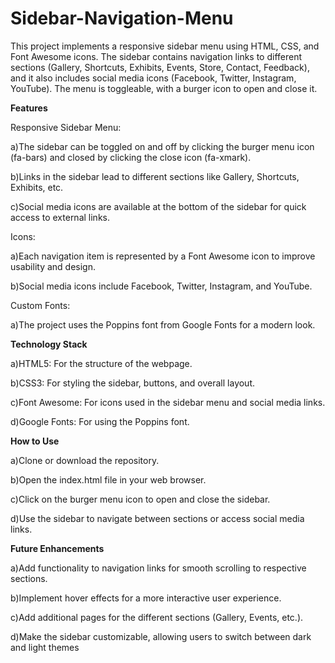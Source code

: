# Sidebar-Navigation-Menu

This project implements a responsive sidebar menu using HTML, CSS, and Font Awesome icons. The sidebar contains navigation links to different sections (Gallery, Shortcuts, Exhibits, Events, Store, Contact, Feedback), and it also includes social media icons (Facebook, Twitter, Instagram, YouTube). The menu is toggleable, with a burger icon to open and close it.

**Features**
  
Responsive Sidebar Menu:

  a)The sidebar can be toggled on and off by clicking the burger menu icon (fa-bars) and closed by clicking the close icon (fa-xmark).
    
  b)Links in the sidebar lead to different sections like Gallery, Shortcuts, Exhibits, etc.
    
  c)Social media icons are available at the bottom of the sidebar for quick access to external links.


Icons:

  a)Each navigation item is represented by a Font Awesome icon to improve usability and design.
  
  b)Social media icons include Facebook, Twitter, Instagram, and YouTube.

Custom Fonts:

  a)The project uses the Poppins font from Google Fonts for a modern look.


**Technology Stack**

  a)HTML5: For the structure of the webpage.
  
  b)CSS3: For styling the sidebar, buttons, and overall layout.
  
  c)Font Awesome: For icons used in the sidebar menu and social media links.
  
  d)Google Fonts: For using the Poppins font.

**How to Use**

  a)Clone or download the repository.
  
  b)Open the index.html file in your web browser.
  
  c)Click on the burger menu icon to open and close the sidebar.
  
  d)Use the sidebar to navigate between sections or access social media links.

**Future Enhancements**

  a)Add functionality to navigation links for smooth scrolling to respective sections.
  
  b)Implement hover effects for a more interactive user experience.
  
  c)Add additional pages for the different sections (Gallery, Events, etc.).
  
  d)Make the sidebar customizable, allowing users to switch between dark and light themes
